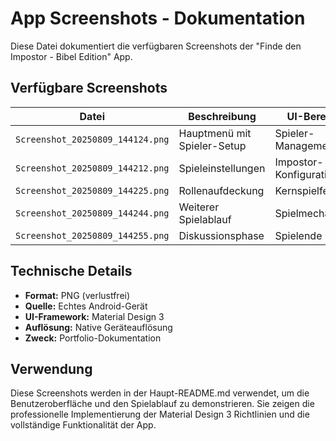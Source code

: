 # App Screenshots - Dokumentation

Diese Datei dokumentiert die verfügbaren Screenshots der "Finde den Impostor - Bibel Edition" App.

## Verfügbare Screenshots

| Datei | Beschreibung | UI-Bereich |
|-------|--------------|------------|
| `Screenshot_20250809_144124.png` | Hauptmenü mit Spieler-Setup | Spieler-Management |
| `Screenshot_20250809_144212.png` | Spieleinstellungen | Impostor-Konfiguration |
| `Screenshot_20250809_144225.png` | Rollenaufdeckung | Kernspielfeature |
| `Screenshot_20250809_144244.png` | Weiterer Spielablauf | Spielmechanik |
| `Screenshot_20250809_144255.png` | Diskussionsphase | Spielende |

## Technische Details

- **Format:** PNG (verlustfrei)
- **Quelle:** Echtes Android-Gerät
- **UI-Framework:** Material Design 3
- **Auflösung:** Native Geräteauflösung
- **Zweck:** Portfolio-Dokumentation

## Verwendung

Diese Screenshots werden in der Haupt-README.md verwendet, um die Benutzeroberfläche und den Spielablauf zu demonstrieren. Sie zeigen die professionelle Implementierung der Material Design 3 Richtlinien und die vollständige Funktionalität der App.
